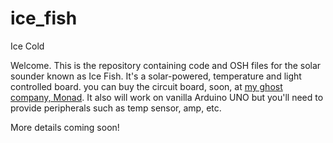 # ice_fish
Ice Cold

Welcome.  This is the repository containing code and OSH files for the solar sounder known as Ice Fish. It's a solar-powered, temperature and light controlled board. you can buy the circuit board, soon, at <a href="https://monadmonad.square.site/">my ghost company, Monad</a>. It also will work on vanilla Arduino UNO but you'll need to provide peripherals such as temp sensor, amp, etc. 

More details coming soon!
